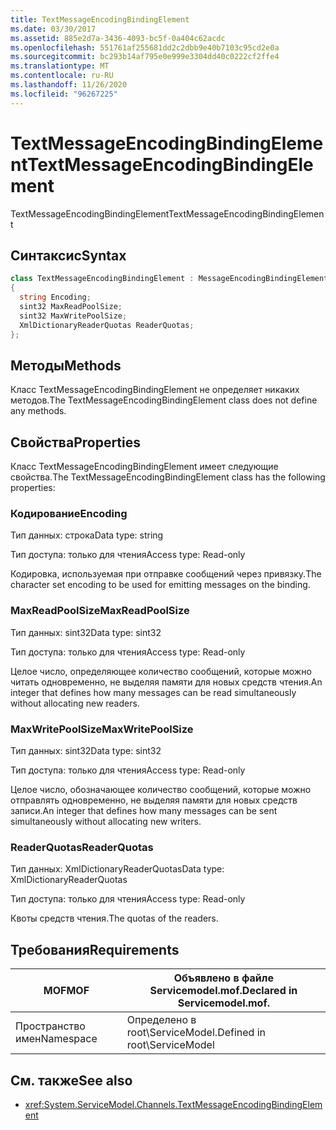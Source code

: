 ```yaml
---
title: TextMessageEncodingBindingElement
ms.date: 03/30/2017
ms.assetid: 885e2d7a-3436-4093-bc5f-0a404c62acdc
ms.openlocfilehash: 551761af255681dd2c2dbb9e40b7103c95cd2e0a
ms.sourcegitcommit: bc293b14af795e0e999e3304dd40c0222cf2ffe4
ms.translationtype: MT
ms.contentlocale: ru-RU
ms.lasthandoff: 11/26/2020
ms.locfileid: "96267225"
---
```

# <a name="textmessageencodingbindingelement"></a><span data-ttu-id="b12ab-102">TextMessageEncodingBindingElement</span><span class="sxs-lookup"><span data-stu-id="b12ab-102">TextMessageEncodingBindingElement</span></span>

<span data-ttu-id="b12ab-103">TextMessageEncodingBindingElement</span><span class="sxs-lookup"><span data-stu-id="b12ab-103">TextMessageEncodingBindingElement</span></span>  
  
## <a name="syntax"></a><span data-ttu-id="b12ab-104">Синтаксис</span><span class="sxs-lookup"><span data-stu-id="b12ab-104">Syntax</span></span>  
  
```csharp
class TextMessageEncodingBindingElement : MessageEncodingBindingElement  
{  
  string Encoding;  
  sint32 MaxReadPoolSize;  
  sint32 MaxWritePoolSize;  
  XmlDictionaryReaderQuotas ReaderQuotas;  
};  
```  
  
## <a name="methods"></a><span data-ttu-id="b12ab-105">Методы</span><span class="sxs-lookup"><span data-stu-id="b12ab-105">Methods</span></span>  

 <span data-ttu-id="b12ab-106">Класс TextMessageEncodingBindingElement не определяет никаких методов.</span><span class="sxs-lookup"><span data-stu-id="b12ab-106">The TextMessageEncodingBindingElement class does not define any methods.</span></span>  
  
## <a name="properties"></a><span data-ttu-id="b12ab-107">Свойства</span><span class="sxs-lookup"><span data-stu-id="b12ab-107">Properties</span></span>  

 <span data-ttu-id="b12ab-108">Класс TextMessageEncodingBindingElement имеет следующие свойства.</span><span class="sxs-lookup"><span data-stu-id="b12ab-108">The TextMessageEncodingBindingElement class has the following properties:</span></span>  
  
### <a name="encoding"></a><span data-ttu-id="b12ab-109">Кодирование</span><span class="sxs-lookup"><span data-stu-id="b12ab-109">Encoding</span></span>  

 <span data-ttu-id="b12ab-110">Тип данных: строка</span><span class="sxs-lookup"><span data-stu-id="b12ab-110">Data type: string</span></span>  
  
 <span data-ttu-id="b12ab-111">Тип доступа: только для чтения</span><span class="sxs-lookup"><span data-stu-id="b12ab-111">Access type: Read-only</span></span>  
  
 <span data-ttu-id="b12ab-112">Кодировка, используемая при отправке сообщений через привязку.</span><span class="sxs-lookup"><span data-stu-id="b12ab-112">The character set encoding to be used for emitting messages on the binding.</span></span>  
  
### <a name="maxreadpoolsize"></a><span data-ttu-id="b12ab-113">MaxReadPoolSize</span><span class="sxs-lookup"><span data-stu-id="b12ab-113">MaxReadPoolSize</span></span>  

 <span data-ttu-id="b12ab-114">Тип данных: sint32</span><span class="sxs-lookup"><span data-stu-id="b12ab-114">Data type: sint32</span></span>  
  
 <span data-ttu-id="b12ab-115">Тип доступа: только для чтения</span><span class="sxs-lookup"><span data-stu-id="b12ab-115">Access type: Read-only</span></span>  
  
 <span data-ttu-id="b12ab-116">Целое число, определяющее количество сообщений, которые можно читать одновременно, не выделяя памяти для новых средств чтения.</span><span class="sxs-lookup"><span data-stu-id="b12ab-116">An integer that defines how many messages can be read simultaneously without allocating new readers.</span></span>  
  
### <a name="maxwritepoolsize"></a><span data-ttu-id="b12ab-117">MaxWritePoolSize</span><span class="sxs-lookup"><span data-stu-id="b12ab-117">MaxWritePoolSize</span></span>  

 <span data-ttu-id="b12ab-118">Тип данных: sint32</span><span class="sxs-lookup"><span data-stu-id="b12ab-118">Data type: sint32</span></span>  
  
 <span data-ttu-id="b12ab-119">Тип доступа: только для чтения</span><span class="sxs-lookup"><span data-stu-id="b12ab-119">Access type: Read-only</span></span>  
  
 <span data-ttu-id="b12ab-120">Целое число, обозначающее количество сообщений, которые можно отправлять одновременно, не выделяя памяти для новых средств записи.</span><span class="sxs-lookup"><span data-stu-id="b12ab-120">An integer that defines how many messages can be sent simultaneously without allocating new writers.</span></span>  
  
### <a name="readerquotas"></a><span data-ttu-id="b12ab-121">ReaderQuotas</span><span class="sxs-lookup"><span data-stu-id="b12ab-121">ReaderQuotas</span></span>  

 <span data-ttu-id="b12ab-122">Тип данных: XmlDictionaryReaderQuotas</span><span class="sxs-lookup"><span data-stu-id="b12ab-122">Data type: XmlDictionaryReaderQuotas</span></span>  
  
 <span data-ttu-id="b12ab-123">Тип доступа: только для чтения</span><span class="sxs-lookup"><span data-stu-id="b12ab-123">Access type: Read-only</span></span>  
  
 <span data-ttu-id="b12ab-124">Квоты средств чтения.</span><span class="sxs-lookup"><span data-stu-id="b12ab-124">The quotas of the readers.</span></span>  
  
## <a name="requirements"></a><span data-ttu-id="b12ab-125">Требования</span><span class="sxs-lookup"><span data-stu-id="b12ab-125">Requirements</span></span>  
  
|<span data-ttu-id="b12ab-126">MOF</span><span class="sxs-lookup"><span data-stu-id="b12ab-126">MOF</span></span>|<span data-ttu-id="b12ab-127">Объявлено в файле Servicemodel.mof.</span><span class="sxs-lookup"><span data-stu-id="b12ab-127">Declared in Servicemodel.mof.</span></span>|  
|---------|-----------------------------------|  
|<span data-ttu-id="b12ab-128">Пространство имен</span><span class="sxs-lookup"><span data-stu-id="b12ab-128">Namespace</span></span>|<span data-ttu-id="b12ab-129">Определено в root\ServiceModel.</span><span class="sxs-lookup"><span data-stu-id="b12ab-129">Defined in root\ServiceModel</span></span>|  
  
## <a name="see-also"></a><span data-ttu-id="b12ab-130">См. также</span><span class="sxs-lookup"><span data-stu-id="b12ab-130">See also</span></span>

- <xref:System.ServiceModel.Channels.TextMessageEncodingBindingElement>
